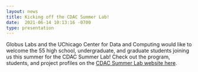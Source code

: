 ```yaml
---
layout: news
title: Kicking off the CDAC Summer Lab!
date:  2021-06-14 10:13:16 -0700
type: presentation
---
```


Globus Labs and the UChicago Center for Data and Computing would like to welcome the 55 high school, undergraduate, and graduate students joining us this summer for the CDAC Summer Lab! Check out the program, students, and project profiles on the [CDAC Summer Lab website here](https://cdac.uchicago.edu/engage/summerlab/).